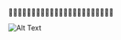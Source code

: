 :pill::pill::pill::pill::pill::pill::pill::pill::pill::pill::pill::pill::pill::pill::pill::pill::pill::pill::pill::pill::pill::pill::pill:

![Alt Text](https://media3.giphy.com/media/nwJlrpXmRDuow/giphy.gif?cid=ecf05e47hrxv1fvt24lizx64oi7jndxfno5wezp72ogejrbu&ep=v1_gifs_related&rid=giphy.gif&ct=g)
